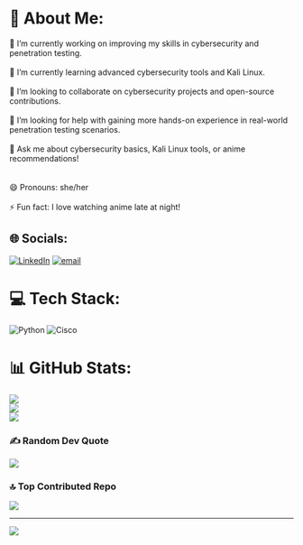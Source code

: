 # 💫 About Me:
🔭 I’m currently working on improving my skills in cybersecurity and penetration testing.<br><br>🌱 I’m currently learning advanced cybersecurity tools and Kali Linux.<br><br>👯 I’m looking to collaborate on cybersecurity projects and open-source contributions.<br><br>🤔 I’m looking for help with gaining more hands-on experience in real-world penetration testing scenarios.<br><br>💬 Ask me about cybersecurity basics, Kali Linux tools, or anime recommendations!<br><br> <br>😄 Pronouns: she/her<br><br>⚡ Fun fact: I love watching anime late at night!


## 🌐 Socials:
[![LinkedIn](https://img.shields.io/badge/LinkedIn-%230077B5.svg?logo=linkedin&logoColor=white)](https://linkedin.com/in/https://www.linkedin.com/in/akansha-kambley-7348a7214/) [![email](https://img.shields.io/badge/Email-D14836?logo=gmail&logoColor=white)](mailto:akkambley2004@gmail.com) 

# 💻 Tech Stack:
![Python](https://img.shields.io/badge/python-3670A0?style=plastic&logo=python&logoColor=ffdd54) ![Cisco](https://img.shields.io/badge/cisco-%23049fd9.svg?style=plastic&logo=cisco&logoColor=black)
# 📊 GitHub Stats:
![](https://github-readme-stats.vercel.app/api?username=Akansha1407&theme=bear&hide_border=false&include_all_commits=false&count_private=false)<br/>
![](https://nirzak-streak-stats.vercel.app/?user=Akansha1407&theme=bear&hide_border=false)<br/>
![](https://github-readme-stats.vercel.app/api/top-langs/?username=Akansha1407&theme=bear&hide_border=false&include_all_commits=false&count_private=false&layout=compact)

### ✍️ Random Dev Quote
![](https://quotes-github-readme.vercel.app/api?type=horizontal&theme=tokyonight)

### 🔝 Top Contributed Repo
![](https://github-contributor-stats.vercel.app/api?username=Akansha1407&limit=5&theme=bear&combine_all_yearly_contributions=true)

---
[![](https://visitcount.itsvg.in/api?id=Akansha1407&icon=10&color=10)](https://visitcount.itsvg.in)

<!-- Proudly created with GPRM ( https://gprm.itsvg.in ) -->
